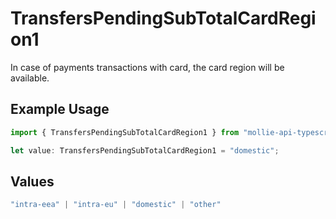 # TransfersPendingSubTotalCardRegion1

In case of payments transactions with card, the card region will be available.

## Example Usage

```typescript
import { TransfersPendingSubTotalCardRegion1 } from "mollie-api-typescript/models/operations";

let value: TransfersPendingSubTotalCardRegion1 = "domestic";
```

## Values

```typescript
"intra-eea" | "intra-eu" | "domestic" | "other"
```